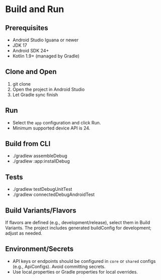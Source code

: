 # Build and Run

## Prerequisites
- Android Studio Iguana or newer
- JDK 17
- Android SDK 24+
- Kotlin 1.9+ (managed by Gradle)

## Clone and Open
1. git clone <this-repo>
2. Open the project in Android Studio
3. Let Gradle sync finish

## Run
- Select the `app` configuration and click Run.
- Minimum supported device API is 24.

## Build from CLI
- ./gradlew assembleDebug
- ./gradlew :app:installDebug

## Tests
- ./gradlew testDebugUnitTest
- ./gradlew connectedDebugAndroidTest

## Build Variants/Flavors
If flavors are defined (e.g., development/release), select them in Build Variants. The project includes generated buildConfig for development; adjust as needed.

## Environment/Secrets
- API keys or endpoints should be configured in `core` or `shared` configs (e.g., ApiConfigs). Avoid committing secrets.
- Use local.properties or Gradle properties for local overrides.
